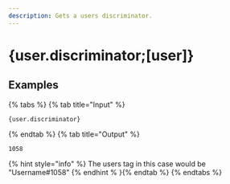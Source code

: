 ```yaml
---
description: Gets a users discriminator.
---
```

# {user.discriminator;[user]}
## Examples
{% tabs %}
{% tab title="Input" %}
```text
{user.discriminator}
```
{% endtab %}
{% tab title="Output" %}
```text
1058
```
{% hint style="info" %}
The users tag in this case would be "Username#1058"
{% endhint % }{% endtab %}
{% endtabs %}